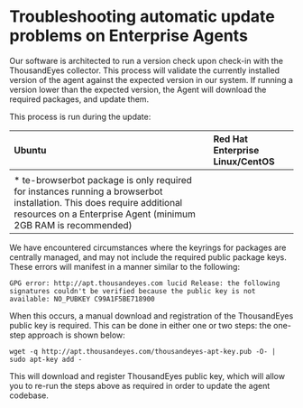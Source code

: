 # Troubleshooting automatic update problems on Enterprise Agents

Our software is architected to run a version check upon check-in with the ThousandEyes collector.  This process will validate the currently installed version of the agent against the expected version in our system.  If running a version lower than the expected version, the Agent will download the required packages, and update them.

This process is run during the update:

| Ubuntu | Red Hat Enterprise Linux/CentOS |
| :--- | :--- |
|  |  |
| \* te-browserbot package is only required for instances running a browserbot installation. This does require additional resources on a Enterprise Agent  \(minimum 2GB RAM is recommended\) |  |

We have encountered circumstances where the keyrings for packages are centrally managed, and may not include the required public package keys. These errors will manifest in a manner similar to the following:

```text
GPG error: http://apt.thousandeyes.com lucid Release: the following signatures couldn't be verified because the public key is not available: NO_PUBKEY C99A1F5BE718900
```

When this occurs, a manual download and registration of the ThousandEyes public key is required. This can be done in either one or two steps: the one-step approach is shown below:

```text
wget -q http://apt.thousandeyes.com/thousandeyes-apt-key.pub -O- | sudo apt-key add -
```

This will download and register ThousandEyes public key, which will allow you to re-run the steps above as required in order to update the agent codebase.

